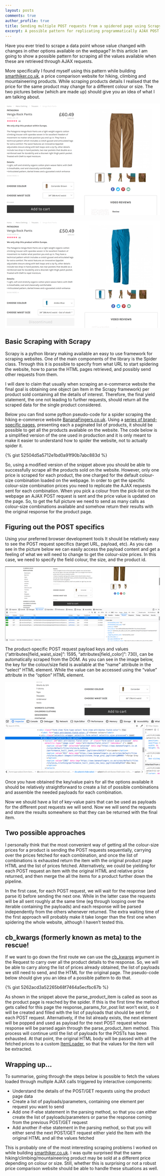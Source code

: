 ```yaml
---
layout: posts
comments: true
author_profile: true
title: Sending multiple POST requests from a spidered page using Scrapy
excerpt: A possible pattern for replicating programmatically AJAX POST requests when scraping webpages using Scrapy
---
```


Have you ever tried to scrape a data point whose value changed with changes in other options available on the webpage? In this article I am going to show a possible pattern for scraping all the values available when these are retrieved through AJAX requests. 

More specifically I found myself using this pattern while building [smarthiker.co.uk](https://smarthiker.co.uk/), a price comparison website for hiking, climbing and mountaineering products. While scraping products details I realised that the price for the same product may change for a different colour or size. The two pictures below (which are made up) should give you an idea of what I am talking about.


![brown_trousers](/assets/images/post_requests_with_scrapy/trousers_brown.png)


![blue_trousers](/assets/images/post_requests_with_scrapy/trousers_blue.png)


## Basic Scraping with Scrapy

Scrapy is a python library making available an easy to use framework for scraping websites. One of the main components of the library is the Spider class. Through this it is possible to specify from what URL to start spidering the website, how to parse the HTML pages retrieved, and possibly send other requests from them.

I will dare to claim that usually when scraping an e-commerce website the final goal is obtaining one object (an Item in the Scrapy framework) per product sold containing all the details of interest. Therefore, the final yield statement, the one not leading to further requests, should return all the scraped data for the single product considered.

Below you can find some python pseudo-code for a spider scraping the hiking e-commerce website [BananaFingers.co.uk](https://www.bananafingers.co.uk/). Using a [series of brand-specific pages](https://www.bananafingers.co.uk/brands), presenting each a paginated list of products, it should be possible to get all the products available on the website. The code below is a simplified version of the one used in production and it is only meant to make it easier to understand how to spider the website, not to actually spider it.

{% gist 52504d5a5712e1bd0a91f90b7abc883d %}

So, using a modified version of the snippet above you should be able to successfully scrape all the products sold on the website. However, only one price is scraped for each product, the one charged for the default colour-size combination loaded on the webpage. In order to get the specific colour-size combination prices you need to replicate the AJAX requests sent for each combination. When you pick a colour from the pick-list on the webpage an AJAX POST request is sent and the price value is updated on the page. So, to get the full picture we need to send as many calls as colour-size combinations available and somehow return their results with the original response for the product page.

## Figuring out the POST specifics

Using your preferred browser development tools It should be relatively easy to see the POST request specifics (target URL, payload, etc). As you can see in the picture below we can easily access the payload content and get a feeling of what we will need to change to get the colour-size prices. In this case, we need to specify the field colour, the size, and the product id.

![inspecting_network_calls](/assets/images/post_requests_with_scrapy/dev_tools_post_request.png)

The product-specific POST request payload keys and values (“attributes[field_waist_size]”: 1595, “attributes[field_color]”: 730), can be automatically scraped from the DOM. As you can see in the image below, the key for the colour/size field is available at the “name” attribute in the “select” HTML element. While the value can be accessed using the “value” attribute in the “option” HTML element.

![inspecting_dom_key_value_pairs](/assets/images/post_requests_with_scrapy/dev_tools_dom.png)

Once you have obtained the key/value pairs for all the options available it should be relatively straightforward to create a list of possible combinations and assemble the needed payloads for each combination.

Now we should have a list of key-value pairs that can be used as payloads for the different post requests we will send. Now we will send the requests and store the results somewhere so that they can be returned with the final item.

## Two possible approaches
I personally think that the most convenient way of getting all the colour-size prices for a product is sending the POST requests sequentially, carrying over the prices fetched for each combination, and once the list of combinations is exhausted return the item with the original product page HTML and the list of prices fetched. Alternatively, we could be yielding for each POST request an item with the original HTML and relative price returned, and then merge the all the items for a product further down the pipeline.

In the first case, for each POST request, we will wait for the response (and parse it) before sending the next one. While in the latter case the requests will be all sent roughly at the same time (eg through looping over the iterable containing the payloads) and each response will be parsed independently from the others whenever returned. The extra waiting time of the first approach will probably make it take longer than the first one when spidering the whole website, although I haven’t tested this.

## cb_kwargs (formerly known as meta) to the rescue!
If we want to go down the first route we can use the [cb_kwargs](https://docs.scrapy.org/en/latest/topics/request-response.html#scrapy.http.Request.cb_kwargs) argument in the Request to carry over all the product details to the response. So, we will be able to carry along the list of prices already obtained, the list of payloads we still need to send, and the HTML for the original page. The pseudo-code below should give you an idea of a possible pattern to do that.

{% gist 5262acd3a52265b68f7464a5ecfbc67b %}

As shown in the snippet above the parse_product_item is called as soon as the product page is reached by the spider. If this is the first time the method gets called for this page the response_params_for_post list won’t exist, so it will be created and filled with the list of payloads that should be sent for each POST request. Alternatively, if the list already exists, the next element will be popped and used as payload for the next POST request whose response will be parsed again through the parse_product_item method. This process will continue until the list of payloads for the POSTs has been exhausted. At that point, the original HTML body will be passed with all the fetched prices to a custom [ItemLoader](https://docs.scrapy.org/en/latest/topics/loaders.html), so that the values for the item will be extracted.

## Wrapping up...

To summarise, going through the steps below is possible to fetch the values loaded through multiple AJAX calls triggered by interactive components:
- Understand the details of the POST/GET requests using the product page data
- Create a list of payloads/parameters, containing one element per request you want to send
- Add one if-else statement in the parsing method, so that you can either create the list of payloads/parameters or parse the response coming from the previous POST/GET request
- Add another if-else statement in the parsing method, so that you will either send the next POST/GET request either yield the Item with the original HTML and all the values fetched

This is probably one of the most interesting scraping problems I worked on while building [smarthiker.co.uk](https://smarthiker.co.uk/). I was quite surprised that the same hiking/climbing/mountaineering product may be sold at a different price depending on colour or size. Still, whether this is surprising or not a robust price comparison website should be able to handle these situations as well.
